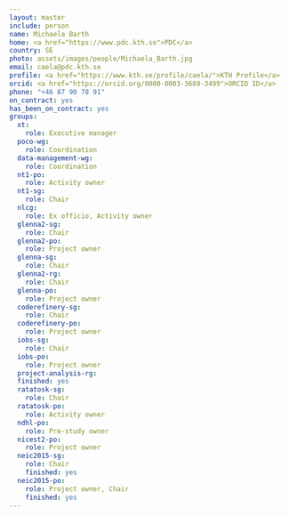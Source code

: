 ```yaml
---
layout: master
include: person
name: Michaela Barth
home: <a href="https://www.pdc.kth.se">PDC</a>
country: SE
photo: assets/images/people/Michaela_Barth.jpg
email: caela@pdc.kth.se
profile: <a href="https://www.kth.se/profile/caela/">KTH Profile</a>
orcid: <a href="https://orcid.org/0000-0003-3689-3499">ORCID ID</a>
phone: "+46 87 90 78 91"
on_contract: yes
has_been_on_contract: yes
groups:
  xt:
    role: Executive manager
  poco-wg:
    role: Coordination
  data-management-wg:
    role: Coordination
  nt1-po:
    role: Activity owner
  nt1-sg:
    role: Chair
  nlcg:
    role: Ex officio, Activity owner
  glenna2-sg:
    role: Chair
  glenna2-po:
    role: Project owner
  glenna-sg:
    role: Chair
  glenna2-rg:
    role: Chair
  glenna-po:
    role: Project owner
  coderefinery-sg:
    role: Chair
  coderefinery-po:
    role: Project owner
  iobs-sg:
    role: Chair
  iobs-po:
    role: Project owner
  project-analysis-rg:
  finished: yes
  ratatosk-sg:
    role: Chair
  ratatosk-po:
    role: Activity owner
  ndhl-po:
    role: Pre-study owner
  nicest2-po:
    role: Project owner
  neic2015-sg:
    role: Chair
    finished: yes
  neic2015-po:
    role: Project owner, Chair
    finished: yes
---
```


